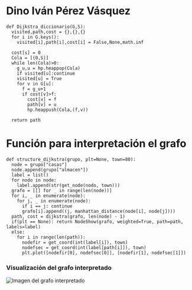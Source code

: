 # Dino Iván Pérez Vásquez

```
def Dijkstra_diccionario(G,S):
  visited,path,cost = {},{},{}
  for i in G.keys():
    visited[i],path[i],cost[i] = False,None,math.inf

  cost[s] = 0
  Cola = [(0,S)]
  while len(Cola)>0:
    g_u,u = hp.heappop(Cola)
    if visited[u]:continue
    visited[u] = True
    for v in G[u]:
      f = g_u+1
      if cost[v]>f:
        cost[v] = f
        path[v] = u
        hp.heappush(Cola,(f,v))

  return path
```

# Función para interpretación el grafo

```
def structure_dijkstra(grupo, plt=None, town=80):
  node = grupo["casas"]
  node.append(grupo["almacen"])
  label = list()
  for nodo in node:
    label.append(str(get_node(nodo, town)))
  grafo = [[] for _ in range(len(node))]
  for i, _ in enumerate(node):
    for j, _ in enumerate(node):
      if i == j: continue
      grafo[i].append((j, manhattan_distance(node[i], node[j])))
  path, cost = dijkstra(grafo, len(node) - 1)
  if(plt == None): return NodeShow(grafo, weighted=True, path=path, labels=label)
  else: 
    for i in range(len(path)):
      nodefir = get_coord(int(label[i]), town)
      nodefsec = get_coord(int(label[path[i]]), town)
      plt.plot([nodefir[0], nodefsec[0]], [nodefir[1], nodefsec[1]])
```
 ### Visualización del grafo interpretado
 
![Imagen del grafo interpretado](https://discord.com/channels/893982069846335508/893982069846335513/914274722571780146.png)
